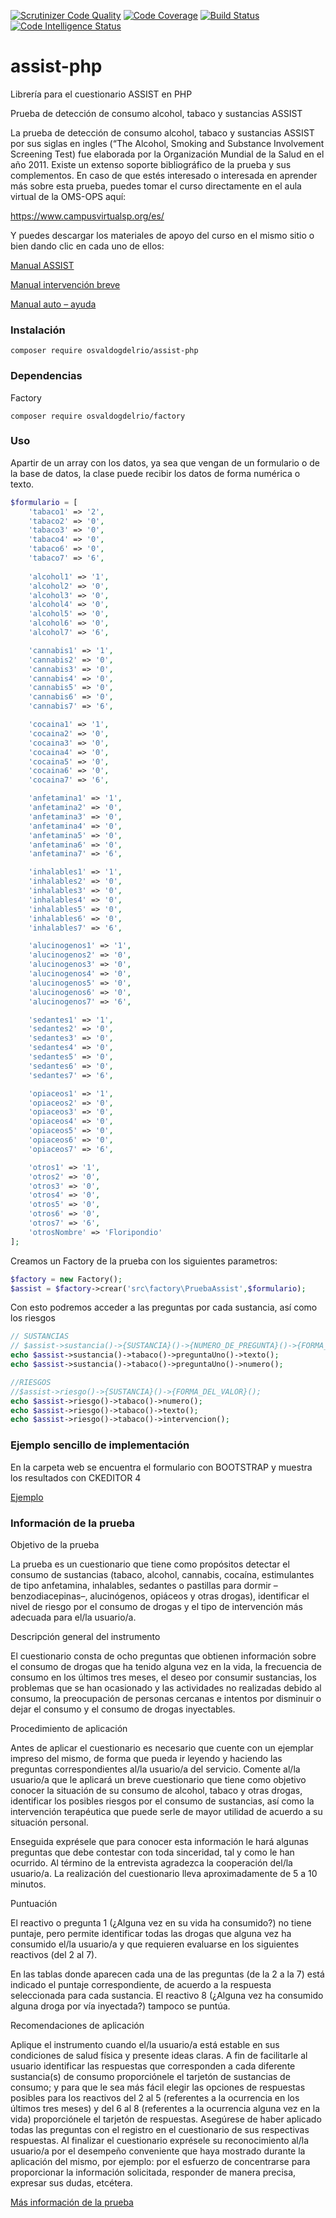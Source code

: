 [![Scrutinizer Code Quality](https://scrutinizer-ci.com/g/OsvaldoGDelRio/assist-php/badges/quality-score.png?b=main)](https://scrutinizer-ci.com/g/OsvaldoGDelRio/assist-php/?branch=main)
[![Code Coverage](https://scrutinizer-ci.com/g/OsvaldoGDelRio/assist-php/badges/coverage.png?b=main)](https://scrutinizer-ci.com/g/OsvaldoGDelRio/assist-php/?branch=main)
[![Build Status](https://scrutinizer-ci.com/g/OsvaldoGDelRio/assist-php/badges/build.png?b=main)](https://scrutinizer-ci.com/g/OsvaldoGDelRio/assist-php/build-status/main)
[![Code Intelligence Status](https://scrutinizer-ci.com/g/OsvaldoGDelRio/assist-php/badges/code-intelligence.svg?b=main)](https://scrutinizer-ci.com/code-intelligence)
# assist-php
Librería para el cuestionario ASSIST en PHP

Prueba de detección de consumo alcohol, tabaco y sustancias ASSIST

La prueba de detección de consumo alcohol, tabaco y sustancias ASSIST por sus siglas en ingles (“The Alcohol, Smoking and Substance Involvement Screening Test) fue elaborada por la Organización Mundial de la Salud en el año 2011. Existe un extenso soporte bibliográfico de la prueba y sus complementos. En caso de que estés interesado o interesada en aprender más sobre esta prueba, puedes tomar el curso directamente en el aula virtual de la OMS-OPS aquí:

https://www.campusvirtualsp.org/es/

Y puedes descargar los materiales de apoyo del curso en el mismo sitio o bien dando clic en cada uno de ellos:

[Manual ASSIST](https://riide.org.mx/wp-content/uploads/2018/10/consumo-sustancias-Assist-manual.pdf)

[Manual intervención breve](https://riide.org.mx/wp-content/uploads/2018/10/Consumo-de-sustancias-Intervencion-breve.pdf)

[Manual auto – ayuda](https://riide.org.mx/wp-content/uploads/2018/10/Consumo-sustancias-Auto-ayuda.pdf)

### Instalación
```shell
composer require osvaldogdelrio/assist-php
```

### Dependencias

Factory

```shell
composer require osvaldogdelrio/factory
```

### Uso

Apartir de un array con los datos, ya sea que vengan de un formulario o de la base de datos, la clase puede recibir los datos de forma numérica o texto.

```php
$formulario = [
    'tabaco1' => '2',
    'tabaco2' => '0',
    'tabaco3' => '0',
    'tabaco4' => '0',
    'tabaco6' => '0',
    'tabaco7' => '6',
    
    'alcohol1' => '1',
    'alcohol2' => '0',
    'alcohol3' => '0',
    'alcohol4' => '0',
    'alcohol5' => '0',
    'alcohol6' => '0',
    'alcohol7' => '6',

    'cannabis1' => '1',
    'cannabis2' => '0',
    'cannabis3' => '0',
    'cannabis4' => '0',
    'cannabis5' => '0',
    'cannabis6' => '0',
    'cannabis7' => '6',

    'cocaina1' => '1',
    'cocaina2' => '0',
    'cocaina3' => '0',
    'cocaina4' => '0',
    'cocaina5' => '0',
    'cocaina6' => '0',
    'cocaina7' => '6',

    'anfetamina1' => '1',
    'anfetamina2' => '0',
    'anfetamina3' => '0',
    'anfetamina4' => '0',
    'anfetamina5' => '0',
    'anfetamina6' => '0',
    'anfetamina7' => '6',

    'inhalables1' => '1',
    'inhalables2' => '0',
    'inhalables3' => '0',
    'inhalables4' => '0',
    'inhalables5' => '0',
    'inhalables6' => '0',
    'inhalables7' => '6',

    'alucinogenos1' => '1',
    'alucinogenos2' => '0',
    'alucinogenos3' => '0',
    'alucinogenos4' => '0',
    'alucinogenos5' => '0',
    'alucinogenos6' => '0',
    'alucinogenos7' => '6',

    'sedantes1' => '1',
    'sedantes2' => '0',
    'sedantes3' => '0',
    'sedantes4' => '0',
    'sedantes5' => '0',
    'sedantes6' => '0',
    'sedantes7' => '6',

    'opiaceos1' => '1',
    'opiaceos2' => '0',
    'opiaceos3' => '0',
    'opiaceos4' => '0',
    'opiaceos5' => '0',
    'opiaceos6' => '0',
    'opiaceos7' => '6',

    'otros1' => '1',
    'otros2' => '0',
    'otros3' => '0',
    'otros4' => '0',
    'otros5' => '0',
    'otros6' => '0',
    'otros7' => '6',
    'otrosNombre' => 'Floripondio'
];
```
Creamos un Factory de la prueba con los siguientes parametros:

```php
$factory = new Factory();
$assist = $factory->crear('src\factory\PruebaAssist',$formulario);
```

Con esto podremos acceder a las preguntas por cada sustancia, así como los riesgos
```php
// SUSTANCIAS
// $assist->sustancia()->{SUSTANCIA}()->{NUMERO_DE_PREGUNTA}()->{FORMA_DEL_VALOR}();
echo $assist->sustancia()->tabaco()->preguntaUno()->texto();
echo $assist->sustancia()->tabaco()->preguntaUno()->numero();

//RIESGOS
//$assist->riesgo()->{SUSTANCIA}()->{FORMA_DEL_VALOR}();
echo $assist->riesgo()->tabaco()->numero();
echo $assist->riesgo()->tabaco()->texto();
echo $assist->riesgo()->tabaco()->intervencion();
```
### Ejemplo sencillo de implementación

En la carpeta web se encuentra el formulario con BOOTSTRAP y muestra los resultados con CKEDITOR 4

[Ejemplo](https://assist.ticsa.org.mx/)

### Información de la prueba

Objetivo de la prueba

La prueba es un cuestionario que tiene como propósitos detectar el consumo de sustancias (tabaco, alcohol, cannabis, cocaína, estimulantes de tipo anfetamina, inhalables, sedantes o pastillas para dormir –benzodiacepinas–, alucinógenos, opiáceos y otras drogas), identificar el nivel de riesgo por el consumo de drogas y el tipo de intervención más adecuada para el/la usuario/a.

Descripción general del instrumento

El cuestionario consta de ocho preguntas que obtienen información sobre el consumo de drogas que ha tenido alguna vez en la vida, la frecuencia de consumo en los últimos tres meses, el deseo por consumir sustancias, los problemas que se han ocasionado y las actividades no
realizadas debido al consumo, la preocupación de personas cercanas e intentos por disminuir o dejar el consumo y el consumo de drogas inyectables.


Procedimiento de aplicación

Antes de aplicar el cuestionario es necesario que cuente con un ejemplar impreso del mismo, de forma que pueda ir leyendo y haciendo las preguntas correspondientes al/la usuario/a del servicio. Comente al/la usuario/a que le aplicará un breve cuestionario que tiene como objetivo conocer la situación de su consumo de alcohol, tabaco y otras drogas, identificar los posibles riesgos por el consumo de sustancias, así como la intervención terapéutica que puede serle de mayor utilidad de acuerdo a su situación personal.

Enseguida exprésele que para conocer esta información le hará algunas preguntas que debe contestar con toda sinceridad, tal y como le han ocurrido. Al término de la entrevista agradezca la cooperación del/la usuario/a. La realización del cuestionario lleva aproximadamente de 5 a 10 minutos.

Puntuación

El reactivo o pregunta 1 (¿Alguna vez en su vida ha consumido?) no tiene puntaje, pero permite identificar todas las drogas que alguna vez ha consumido el/la usuario/a y que requieren evaluarse en los siguientes reactivos (del 2 al 7).

En las tablas donde aparecen cada una de las preguntas (de la 2 a la 7) está indicado el puntaje correspondiente, de acuerdo a la respuesta seleccionada para cada sustancia. El reactivo 8 (¿Alguna vez ha consumido alguna droga por vía inyectada?) tampoco se puntúa.

Recomendaciones de aplicación

Aplique el instrumento cuando el/la usuario/a está estable en sus condiciones de salud física y presente ideas claras. A fin de facilitarle al usuario identificar las respuestas que corresponden a cada diferente sustancia(s) de consumo proporciónele el tarjetón de sustancias de consumo; y para que le sea más fácil elegir las opciones de respuestas posibles para los reactivos del 2 al 5 (referentes a la ocurrencia en los últimos tres meses) y del 6 al 8 (referentes a la ocurrencia alguna vez en la vida) proporciónele el tarjetón de respuestas. Asegúrese de haber aplicado todas las preguntas con el registro en el cuestionario de sus respectivas respuestas. Al finalizar el cuestionario exprésele su reconocimiento al/la usuario/a por el desempeño conveniente que haya mostrado durante la aplicación del mismo, por ejemplo: por el esfuerzo de concentrarse para proporcionar la información solicitada, responder de manera precisa, expresar sus dudas, etcétera.

[Más información de la prueba](https://riide.org.mx/prueba-de-deteccion-de-consumo-alcohol-tabaco-y-sustancias-assist/)